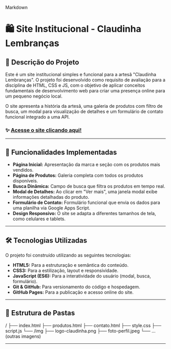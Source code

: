 Markdown

# 🛍️ Site Institucional - Claudinha Lembranças

## 📜 Descrição do Projeto
Este é um site institucional simples e funcional para a artesã "Claudinha Lembranças". O projeto foi desenvolvido como requisito de avaliação para a disciplina de HTML, CSS e JS, com o objetivo de aplicar conceitos fundamentais de desenvolvimento web para criar uma presença online para um pequeno negócio local.

O site apresenta a história da artesã, uma galeria de produtos com filtro de busca, um modal para visualização de detalhes e um formulário de contato funcional integrado a uma API.

### ✨ [Acesse o site clicando aqui!](https://site-claudinha-lembrancas.netlify.app/)
---

## 🚀 Funcionalidades Implementadas

* **Página Inicial:** Apresentação da marca e seção com os produtos mais vendidos.
* **Página de Produtos:** Galeria completa com todos os produtos disponíveis.
* **Busca Dinâmica:** Campo de busca que filtra os produtos em tempo real.
* **Modal de Detalhes:** Ao clicar em "Ver mais", uma janela modal exibe informações detalhadas do produto.
* **Formulário de Contato:** Formulário funcional que envia os dados para uma planilha via Google Apps Script.
* **Design Responsivo:** O site se adapta a diferentes tamanhos de tela, como celulares e tablets.

---

## 🛠️ Tecnologias Utilizadas

O projeto foi construído utilizando as seguintes tecnologias:

* **HTML5:** Para a estruturação e semântica do conteúdo.
* **CSS3:** Para a estilização, layout e responsividade.
* **JavaScript (ES6):** Para a interatividade do usuário (modal, busca, formulário).
* **Git & GitHub:** Para versionamento do código e hospedagem.
* **GitHub Pages:** Para a publicação e acesso online do site.

---

## 📁 Estrutura de Pastas

/ ├── index.html ├── produtos.html ├── contato.html ├── style.css ├── script.js └── /img ├── logo-claudinha.png ├── foto-perfil.jpeg └── ... (outras imagens)


---
